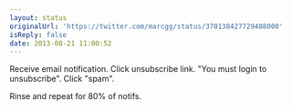 ```yaml
---
layout: status
originalUrl: 'https://twitter.com/marcgg/status/370138427729408000'
isReply: false
date: 2013-08-21 11:00:52
---
```


Receive email notification.
Click unsubscribe link.
"You must login to unsubscribe".
Click "spam".

Rinse and repeat for 80% of notifs.
